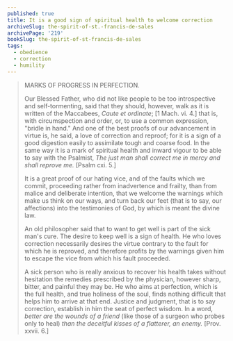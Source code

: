 ```yaml
---
published: true
title: It is a good sign of spiritual health to welcome correction
archiveSlug: the-spirit-of-st.-francis-de-sales
archivePage: '219'
bookSlug: the-spirit-of-st-francis-de-sales
tags:
  - obedience
  - correction
  - humility
---
```


> MARKS OF PROGRESS IN PERFECTION.
>
> Our Blessed Father, who did not like people to be too introspective and self-tormenting, said that they should, however, walk as it is written of the Maccabees, *Caute et ordinate*; [1 Mach. vi. 4.] that is, with circumspection and order, or, to use a common expression, "bridle in hand." And one of the best proofs of our advancement in virtue is, he said, a love of correction and reproof; for it is a sign of a good digestion easily to assimilate tough and coarse food. In the same way it is a mark of spiritual health and inward vigour to be able to say with the Psalmist, *The just man shall correct me in mercy and shall reprove me.* [Psalm cxi. 5.]
>
> It is a great proof of our hating vice, and of the faults which we commit, proceeding rather from inadvertence and frailty, than from malice and deliberate intention, that we welcome the warnings which make us think on our ways, and turn back our feet (that is to say, our affections) into the testimonies of God, by which is meant the divine law.
>
> An old philosopher said that to want to get well is part of the sick man's cure. The desire to keep well is a sign of health. He who loves correction necessarily desires the virtue contrary to the fault for which he is reproved, and therefore profits by the warnings given him to escape the vice from which his fault proceeded.
>
> A sick person who is really anxious to recover his health takes without hesitation the remedies prescribed by the physician, however sharp, bitter, and painful they may be. He who aims at perfection, which is the full health, and true holiness of the soul, finds nothing difficult that helps him to arrive at that end. Justice and judgment, that is to say correction, establish in him the seat of perfect wisdom. In a word, *better are the wounds of a friend* (like those of a surgeon who probes only to heal) *than the deceitful kisses of a flatterer, an enemy.* [Prov. xxvii. 6.]
